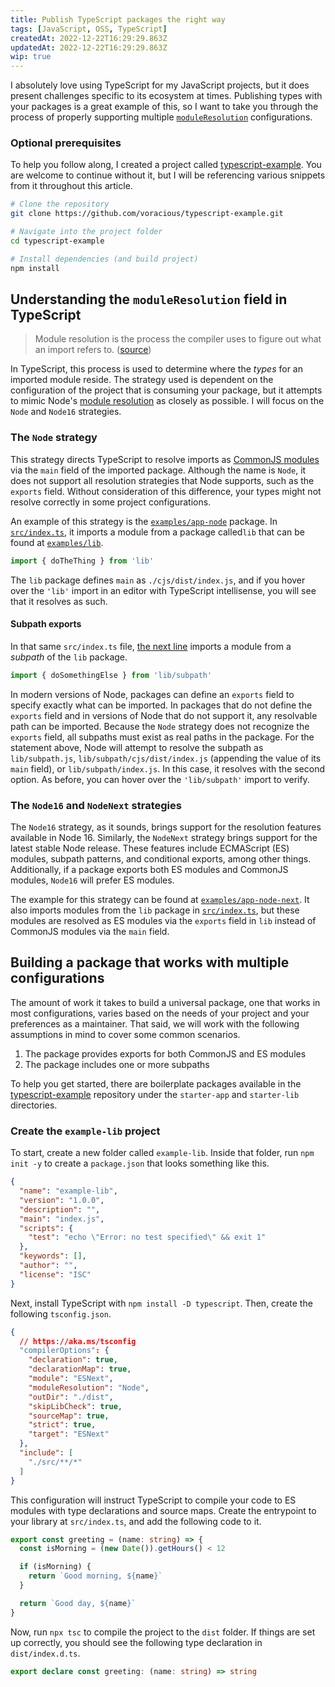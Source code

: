 ```yaml
---
title: Publish TypeScript packages the right way
tags: [JavaScript, OSS, TypeScript]
createdAt: 2022-12-22T16:29:29.863Z
updatedAt: 2022-12-22T16:29:29.863Z
wip: true
---
```


I absolutely love using TypeScript for my JavaScript projects, but it does present challenges specific to its ecosystem at times. Publishing types with your packages is a great example of this, so I want to take you through the process of properly supporting multiple [`moduleResolution`](https://www.typescriptlang.org/tsconfig#moduleResolution) configurations.

<!-- more -->

### Optional prerequisites

To help you follow along, I created a project called [typescript-example](https://github.com/voracious/typescript-example). You are welcome to continue without it, but I will be referencing various snippets from it throughout this article.

```bash
# Clone the repository
git clone https://github.com/voracious/typescript-example.git

# Navigate into the project folder
cd typescript-example

# Install dependencies (and build project)
npm install
```

## Understanding the `moduleResolution` field in TypeScript

> Module resolution is the process the compiler uses to figure out what an import refers to. ([source](https://www.typescriptlang.org/docs/handbook/module-resolution.html))

In TypeScript, this process is used to determine where the _types_ for an imported module reside. The strategy used is dependent on the configuration of the project that is consuming your package, but it attempts to mimic Node's [module resolution](https://nodejs.org/api/modules.html#modules_all_together) as closely as possible. I will focus on the `Node` and `Node16` strategies.

### The `Node` strategy

This strategy directs TypeScript to resolve imports as [CommonJS modules](https://nodejs.org/api/modules.html#modules-commonjs-modules) via the `main` field of the imported package. Although the name is `Node`, it does not support all resolution strategies that Node supports, such as the `exports` field. Without consideration of this difference, your types might not resolve correctly in some project configurations.

An example of this strategy is the [`examples/app-node`](https://github.com/voracious/typescript-example/blob/fd5d97027e54542eff6ccc1b644a48ed41b419ab/examples/app-node) package. In [`src/index.ts`](https://github.com/voracious/typescript-example/blob/fd5d97027e54542eff6ccc1b644a48ed41b419ab/examples/app-node/src/index.ts#L1), it imports a module from a package called`lib` that can be found at [`examples/lib`](https://github.com/voracious/typescript-example/blob/fd5d97027e54542eff6ccc1b644a48ed41b419ab/examples/lib).

```ts
import { doTheThing } from 'lib'
```

The `lib` package defines `main` as `./cjs/dist/index.js`, and if you hover over the `'lib'` import in an editor with TypeScript intellisense, you will see that it resolves as such.

#### Subpath exports

In that same `src/index.ts` file, [the next line](https://github.com/voracious/typescript-example/blob/fd5d97027e54542eff6ccc1b644a48ed41b419ab/examples/app-node/src/index.ts#L2) imports a module from a _subpath_ of the `lib` package.

```ts
import { doSomethingElse } from 'lib/subpath'
```

In modern versions of Node, packages can define an `exports` field to specify exactly what can be imported. In packages that do not define the `exports` field and in versions of Node that do not support it, any resolvable path can be imported. Because the `Node` strategy does not recognize the `exports` field, all subpaths must exist as real paths in the package. For the statement above, Node will attempt to resolve the subpath as `lib/subpath.js`, `lib/subpath/cjs/dist/index.js` (appending the value of its `main` field), or `lib/subpath/index.js`. In this case, it resolves with the second option. As before, you can hover over the `'lib/subpath'` import to verify.

### The `Node16` and `NodeNext` strategies

The `Node16` strategy, as it sounds, brings support for the resolution features available in Node 16. Similarly, the `NodeNext` strategy brings support for the latest stable Node release. These features include ECMAScript (ES) modules, subpath patterns, and conditional exports, among other things. Additionally, if a package exports both ES modules and CommonJS modules, `Node16` will prefer ES modules.

The example for this strategy can be found at [`examples/app-node-next`](https://github.com/voracious/typescript-example/blob/fd5d97027e54542eff6ccc1b644a48ed41b419ab/examples/app-node-next). It also imports modules from the `lib` package in [`src/index.ts`](https://github.com/voracious/typescript-example/blob/fd5d97027e54542eff6ccc1b644a48ed41b419ab/examples/app-node-next/src/index.ts#L1), but these modules are resolved as ES modules via the `exports` field in `lib` instead of CommonJS modules via the `main` field.

## Building a package that works with multiple configurations

The amount of work it takes to build a universal package, one that works in most configurations, varies based on the needs of your project and your preferences as a maintainer. That said, we will work with the following assumptions in mind to cover some common scenarios.

1. The package provides exports for both CommonJS and ES modules
2. The package includes one or more subpaths

To help you get started, there are boilerplate packages available in the [typescript-example](https://github.com/voracious/typescript-example) repository under the `starter-app` and `starter-lib` directories.

### Create the `example-lib` project

To start, create a new folder called `example-lib`. Inside that folder, run `npm init -y` to create a `package.json` that looks something like this.

```json
{
  "name": "example-lib",
  "version": "1.0.0",
  "description": "",
  "main": "index.js",
  "scripts": {
    "test": "echo \"Error: no test specified\" && exit 1"
  },
  "keywords": [],
  "author": "",
  "license": "ISC"
}
```

Next, install TypeScript with `npm install -D typescript`. Then, create the following `tsconfig.json`.

```json
{
  // https://aka.ms/tsconfig
  "compilerOptions": {
    "declaration": true,
    "declarationMap": true,
    "module": "ESNext",
    "moduleResolution": "Node",
    "outDir": "./dist",
    "skipLibCheck": true,
    "sourceMap": true,
    "strict": true,
    "target": "ESNext"
  },
  "include": [
    "./src/**/*"
  ]
}
```

This configuration will instruct TypeScript to compile your code to ES modules with type declarations and source maps. Create the entrypoint to your library at `src/index.ts`, and add the following code to it.

```ts
export const greeting = (name: string) => {
  const isMorning = (new Date()).getHours() < 12

  if (isMorning) {
    return `Good morning, ${name}`
  }

  return `Good day, ${name}`
}
```

Now, run `npx tsc` to compile the project to the `dist` folder. If things are set up correctly, you should see the following type declaration in `dist/index.d.ts`.

```ts
export declare const greeting: (name: string) => string
```
